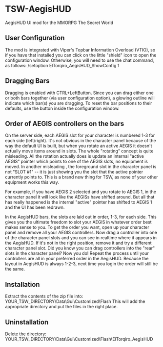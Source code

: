 TSW-AegisHUD
============
AegisHUD UI mod for the MMORPG The Secret World
  
  
User Configuration
------------------
The mod is integrated with Viper's Topbar Information Overload (VTIO), so if you have that installed you can click on the little "shield" icon to open the configuration window.  Otherwise, you will need to use the chat command, as follows:
/setoption ElTorqiro_AegisHUD_ShowConfig 1
   
   
Dragging Bars
-------------
Dragging is enabled with CTRL+LeftButton.  Since you can drag either one or both bars together (via user configuration option), a glowing outline will indicate which bar(s) you are dragging.  To reset the bar positions to their defaults, use the button inside the configuration window.
   
   
Order of AEGIS controllers on the bars
--------------------------------------
On the server side, each AEGIS slot for your character is numbered 1-3 for each side (left/right). It's not obvious in the character panel because of the way the default UI is built, but when you rotate an active AEGIS it doesn't actually move items around in slots. The whole "rotating" concept is quite misleading. All the rotation actually does is update an internal "active AEGIS" pointer which points to one of the AEGIS slots, no equipment is moved. In another misleading , the foreground slot in the character panel is not "SLOT #1" -- it is just showing you the slot that the active pointer currently points to. This is a brand new thing for TSW, as none of your other equipment works this way.

For example, if you have AEGIS 2 selected and you rotate to AEGIS 1, in the character panel it will look like the AEGISs have shifted around. But all that has really happened is the internal "active" pointer has shifted to AEGIS 1 and the UI has been redrawn.

In the AegisHUD bars, the slots are laid out in order, 1-3, for each side. This gives you the ultimate freedom to slot your AEGIS in whatever order best makes sense to you. To get the order you want, open up your character panel and remove all your AEGIS controllers. Now drag a controller into one of the character panel slots and you can see in realtime where it appears in the AegisHUD. If it's not in the right position, remove it and try a different character panel slot. Did you know you can drag controllers into the "rear" slots in the character panel? Now you do! Repeat the process until your controllers are all in your preferred order in the AegisHUD. Because the layout in AegisHUD is always 1-2-3, next time you login the order will still be the same.
   
   
Installation
------------
Extract the contents of the zip file into: YOUR_TSW_DIRECTORY\Data\Gui\Customized\Flash
This will add the appropriate directory and put the files in the right place.

Uninstallation
--------------
Delete the directory: YOUR_TSW_DIRECTORY\Data\Gui\Customized\Flash\ElTorqiro_AegisHUD
